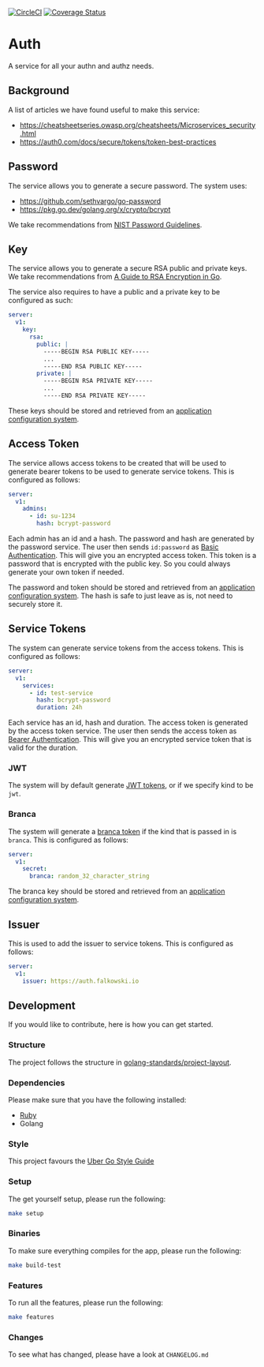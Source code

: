 [![CircleCI](https://circleci.com/gh/alexfalkowski/auth.svg?style=svg)](https://circleci.com/gh/alexfalkowski/auth)
[![Coverage Status](https://coveralls.io/repos/github/alexfalkowski/auth/badge.svg?branch=master)](https://coveralls.io/github/alexfalkowski/auth?branch=master)

# Auth

A service for all your authn and authz needs.

## Background

A list of articles we have found useful to make this service:
- https://cheatsheetseries.owasp.org/cheatsheets/Microservices_security.html
- https://auth0.com/docs/secure/tokens/token-best-practices

## Password

The service allows you to generate a secure password. The system uses:
- https://github.com/sethvargo/go-password
- https://pkg.go.dev/golang.org/x/crypto/bcrypt

We take recommendations from [NIST Password Guidelines](https://blog.netwrix.com/2022/11/14/nist-password-guidelines).

## Key

The service allows you to generate a secure RSA public and private keys. We take recommendations from [A Guide to RSA Encryption in Go](https://levelup.gitconnected.com/a-guide-to-rsa-encryption-in-go-1a18d827f35d).

The service also requires to have a public and a private key to be configured as such:

```yaml
server:
  v1:
    key:
      rsa:
        public: |
          -----BEGIN RSA PUBLIC KEY-----
          ...
          -----END RSA PUBLIC KEY-----
        private: |
          -----BEGIN RSA PRIVATE KEY-----
          ...
          -----END RSA PRIVATE KEY-----
```

These keys should be stored and retrieved from an [application configuration system](https://github.com/alexfalkowski/konfig).

## Access Token

The service allows access tokens to be created that will be used to generate bearer tokens to be used to generate service tokens. This is configured as follows:

```yaml
server:
  v1:
    admins:
      - id: su-1234
        hash: bcrypt-password
```

Each admin has an id and a hash. The password and hash are generated by the password service. The user then sends `id:password` as [Basic Authentication](https://swagger.io/docs/specification/authentication/basic-authentication/). This will give you an encrypted access token. This token is a password that is encrypted with the public key. So you could always generate your own token if needed.

The password and token should be stored and retrieved from an [application configuration system](https://github.com/alexfalkowski/konfig). The hash is safe to just leave as is, not need to securely store it.

## Service Tokens

The system can generate service tokens from the access tokens. This is configured as follows:

```yaml
server:
  v1:
    services:
      - id: test-service
        hash: bcrypt-password
        duration: 24h
```

Each service has an id, hash and duration. The access token is generated by the access token service. The user then sends the access token as [Bearer Authentication](https://swagger.io/docs/specification/authentication/bearer-authentication/). This will give you an encrypted service token that is valid for the duration.

### JWT

The system will by default generate [JWT tokens](https://jwt.io/), or if we specify kind to be `jwt`.

### Branca

The system will generate a [branca token](https://branca.io/) if the kind that is passed in is `branca`. This is configured as follows:

```yaml
server:
  v1:
    secret:
      branca: random_32_character_string
```

The branca key should be stored and retrieved from an [application configuration system](https://github.com/alexfalkowski/konfig).

## Issuer

This is used to add the issuer to service tokens. This is configured as follows:

```yaml
server:
  v1:
    issuer: https://auth.falkowski.io
```

## Development

If you would like to contribute, here is how you can get started.

### Structure

The project follows the structure in [golang-standards/project-layout](https://github.com/golang-standards/project-layout).

### Dependencies

Please make sure that you have the following installed:
- [Ruby](.ruby-version)
- Golang

### Style

This project favours the [Uber Go Style Guide](https://github.com/uber-go/guide/blob/master/style.md)

### Setup

The get yourself setup, please run the following:

```sh
make setup
```

### Binaries

To make sure everything compiles for the app, please run the following:

```sh
make build-test
```

### Features

To run all the features, please run the following:

```sh
make features
```

### Changes

To see what has changed, please have a look at `CHANGELOG.md`
